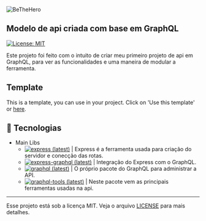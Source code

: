   ![BeTheHero][logo-image]

  ## Modelo de api criada com base em GraphQL 
  [![License: MIT][license-image]][license-link]

  Este projeto foi feito com o intuito de criar meu primeiro projeto de api em GraphQL, para ver as funcionalidades e uma maneira de modular a ferramenta.

## Template
 This is a template, you can use in your project. Click on 'Use this template' or [here](https://github.com/MarconWillian/GraphQL_Model_TypeScript/generate).

## :rocket: Tecnologias

  - Main Libs
    - [![express (latest)](https://img.shields.io/npm/v/express/latest?label=Express.js&style=flat-square)][express] | Express é a ferramenta usada para criação do servidor e conecção das rotas.
    - [![express-graphql (latest)](https://img.shields.io/npm/v/express-graphql/latest?label=Express+GraphQL&style=flat-square)][express-graphql] | Integração do Express com o GraphQL.
    - [![graphql (latest)](https://img.shields.io/npm/v/graphql/latest?label=Graphql&style=flat-square)][graphql] | O próprio pacote do GraphQL para administrar a API.
    - [![graphql-tools (latest)](https://img.shields.io/npm/v/graphql-tools/latest?label=Graphql+Tools&style=flat-square)][graphql-tools] | Neste pacote vem as principais ferramentas usadas na api.

  ***
  Esse projeto está sob a licença MIT. Veja o arquivo [LICENSE][license-link] para mais detalhes.


  <!-- Markdown link & img dfn's -->
  [logo-image]: https://i.imgur.com/oLnN1ms.png
  [license-image]: https://img.shields.io/badge/License-MIT-yellow.svg
  [license-link]: https://opensource.org/licenses/MIT
  [express]: https://www.npmjs.com/package/express
  [express-graphql]: https://www.npmjs.com/package/express-graphql
  [graphql]: https://www.npmjs.com/package/graphql
  [graphql-tools]: https://www.npmjs.com/package/graphql-tools
